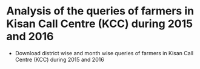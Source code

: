 # Analysis of the queries of farmers in Kisan Call Centre (KCC) during 2015 and 2016


* Download district wise and month wise queries of farmers in Kisan Call Centre (KCC) during 2015 and 2016
